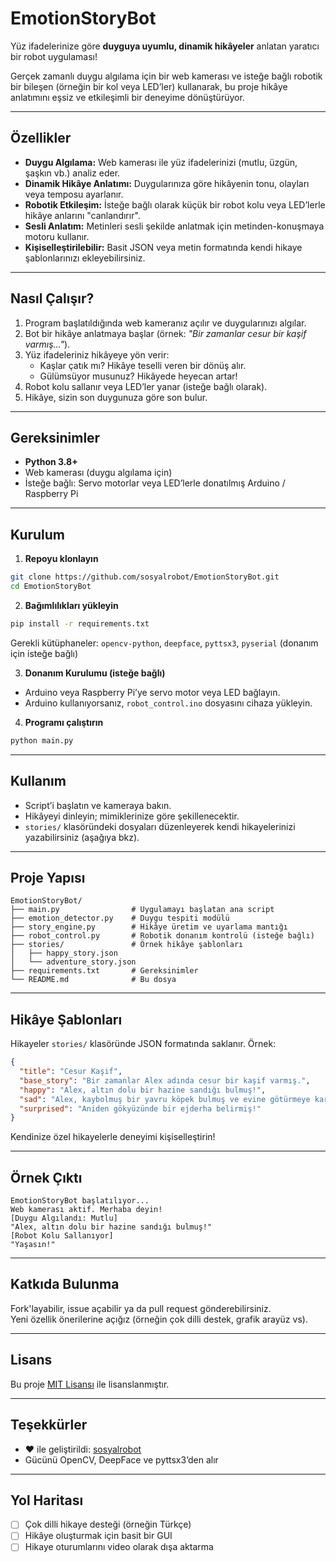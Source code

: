 # EmotionStoryBot  
Yüz ifadelerinize göre **duyguya uyumlu, dinamik hikâyeler** anlatan yaratıcı bir robot uygulaması!

Gerçek zamanlı duygu algılama için bir web kamerası ve isteğe bağlı robotik bir bileşen (örneğin bir kol veya LED’ler) kullanarak, bu proje hikâye anlatımını eşsiz ve etkileşimli bir deneyime dönüştürüyor.

---

## Özellikler

- **Duygu Algılama:** Web kamerası ile yüz ifadelerinizi (mutlu, üzgün, şaşkın vb.) analiz eder.  
- **Dinamik Hikâye Anlatımı:** Duygularınıza göre hikâyenin tonu, olayları veya temposu ayarlanır.  
- **Robotik Etkileşim:** İsteğe bağlı olarak küçük bir robot kolu veya LED’lerle hikâye anlarını "canlandırır".  
- **Sesli Anlatım:** Metinleri sesli şekilde anlatmak için metinden-konuşmaya motoru kullanır.  
- **Kişiselleştirilebilir:** Basit JSON veya metin formatında kendi hikaye şablonlarınızı ekleyebilirsiniz.

---

## Nasıl Çalışır?

1. Program başlatıldığında web kameranız açılır ve duygularınızı algılar.  
2. Bot bir hikâye anlatmaya başlar (örnek: *"Bir zamanlar cesur bir kaşif varmış..."*).  
3. Yüz ifadeleriniz hikâyeye yön verir:  
   - Kaşlar çatık mı? Hikâye teselli veren bir dönüş alır.  
   - Gülümsüyor musunuz? Hikâyede heyecan artar!  
4. Robot kolu sallanır veya LED’ler yanar (isteğe bağlı olarak).  
5. Hikâye, sizin son duygunuza göre son bulur.

---

## Gereksinimler

- **Python 3.8+**  
- Web kamerası (duygu algılama için)  
- İsteğe bağlı: Servo motorlar veya LED’lerle donatılmış Arduino / Raspberry Pi

---

## Kurulum

1. **Repoyu klonlayın**  
```bash
git clone https://github.com/sosyalrobot/EmotionStoryBot.git
cd EmotionStoryBot
```

2. **Bağımlılıkları yükleyin**  
```bash
pip install -r requirements.txt
```

Gerekli kütüphaneler: `opencv-python`, `deepface`, `pyttsx3`, `pyserial` (donanım için isteğe bağlı)

3. **Donanım Kurulumu (isteğe bağlı)**  
- Arduino veya Raspberry Pi’ye servo motor veya LED bağlayın.  
- Arduino kullanıyorsanız, `robot_control.ino` dosyasını cihaza yükleyin.

4. **Programı çalıştırın**  
```bash
python main.py
```

---

## Kullanım

- Script’i başlatın ve kameraya bakın.  
- Hikâyeyi dinleyin; mimiklerinize göre şekillenecektir.  
- `stories/` klasöründeki dosyaları düzenleyerek kendi hikayelerinizi yazabilirsiniz (aşağıya bkz).

---

## Proje Yapısı

```
EmotionStoryBot/
├── main.py                # Uygulamayı başlatan ana script
├── emotion_detector.py    # Duygu tespiti modülü
├── story_engine.py        # Hikâye üretim ve uyarlama mantığı
├── robot_control.py       # Robotik donanım kontrolü (isteğe bağlı)
├── stories/               # Örnek hikâye şablonları
│   ├── happy_story.json
│   └── adventure_story.json
├── requirements.txt       # Gereksinimler
└── README.md              # Bu dosya
```

---

## Hikâye Şablonları

Hikayeler `stories/` klasöründe JSON formatında saklanır. Örnek:

```json
{
  "title": "Cesur Kaşif",
  "base_story": "Bir zamanlar Alex adında cesur bir kaşif varmış.",
  "happy": "Alex, altın dolu bir hazine sandığı bulmuş!",
  "sad": "Alex, kaybolmuş bir yavru köpek bulmuş ve evine götürmeye karar vermiş.",
  "surprised": "Aniden gökyüzünde bir ejderha belirmiş!"
}
```

Kendinize özel hikayelerle deneyimi kişiselleştirin!

---

## Örnek Çıktı

```
EmotionStoryBot başlatılıyor...
Web kamerası aktif. Merhaba deyin!
[Duygu Algılandı: Mutlu]
"Alex, altın dolu bir hazine sandığı bulmuş!"
[Robot Kolu Sallanıyor]
"Yaşasın!"
```

---

## Katkıda Bulunma

Fork'layabilir, issue açabilir ya da pull request gönderebilirsiniz.  
Yeni özellik önerilerine açığız (örneğin çok dilli destek, grafik arayüz vs).

---

## Lisans

Bu proje [MIT Lisansı](LICENSE) ile lisanslanmıştır.

---

## Teşekkürler

- ❤️ ile geliştirildi: [sosyalrobot](https://github.com/sosyalrobot)  
- Gücünü OpenCV, DeepFace ve pyttsx3’den alır

---

## Yol Haritası

- [ ] Çok dilli hikaye desteği (örneğin Türkçe)  
- [ ] Hikâye oluşturmak için basit bir GUI  
- [ ] Hikaye oturumlarını video olarak dışa aktarma

